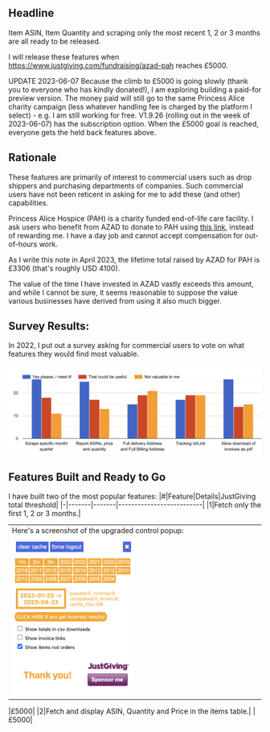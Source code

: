 ## Headline
Item ASIN, Item Quantity and scraping only the most recent 1, 2 or 3 months are all ready to be released.

I will release these features when https://www.justgiving.com/fundraising/azad-pah reaches £5000.

UPDATE 2023-06-07
Because the climb to £5000 is going slowly (thank you to everyone who has kindly donated!), I am exploring building a paid-for preview version.
The money paid will still go to the same Princess Alice charity campaign (less whatever handling fee is charged by the platform I select) - e.g. I am still working for free.
V1.9.26 (rolling out in the week of 2023-06-07) has the subscription option.
When the £5000 goal is reached, everyone gets the held back features above.

## Rationale

These features are primarily of interest to commercial users such as drop shippers and purchasing departments of companies. Such commercial users have not been reticent in asking for me to add these (and other) capabilities.

Princess Alice Hospice (PAH) is a charity funded end-of-life care facility. I ask users who benefit from AZAD to donate to PAH using [this link](https://www.justgiving.com/fundraising/azad-pah/donate), instead of rewarding me. I have a day job and cannot accept compensation for out-of-hours work.

As I write this note in April 2023, the lifetime total raised by AZAD for PAH is £3306 (that's roughly USD 4100).

The value of the time I have invested in AZAD vastly exceeds this amount, and while I cannot be sure, it seems reasonable to suppose the value various businesses have derived from using it also much bigger.

## Survey Results:
In 2022, I put out a survey asking for commercial users to vote on what features they would find most valuable.

![voting results](img/azad_feature_voting.png)

## Features Built and Ready to Go

I have built two of the most popular features:
|#|Feature|Details|JustGiving total threshold|
|-|-------|-------|--------------------------|
|1|Fetch only the first 1, 2 or 3 months.|<table><tr><td>Here's a screenshot of the upgraded control popup:</td></tr><tr><td><img src="img/azad_123_months.png" width="50%" height="50%"/></td></tr></table>|£5000|
|2|Fetch and display ASIN, Quantity and Price in the items table.| |£5000|
